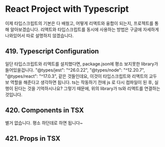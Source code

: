 # React Project with Typescript
이제 타입스크립트의 기본은 다 배웠고, 어떻게 리액트와 융합이 되는지, 프로젝트를 통해 알아보겠습니다.
리액트와 타입스크립트를 동시에 사용하는 방법은 구글에 자세하게 나와있어서 따로 설명하지 않겠습니다.

## 419. Typescript Configuration
일단 타입스크립트와 리액트를 설치했다면, package.json에 평소 보지못한 library가 들어있을겁니다.
"@types/jest": "^26.0.22",
"@types/node": "^12.20.7",
"@types/react": "^17.0.3",
같은 것들인데요, 이것이 타입스크립트와 리액트의 교두보 역할을 해준다고 생각하면 됩니다.
ts는 작동하기 전에 js 로 다시 컴파일이 된 후, 실행이 된다는 것을 기억하시나요? 그렇기 때문에,
위의 library가 ts와 리액트를 연결하는 것입니다. 

## 420. Components in TSX
별거 없습니다. 평소 하던데로 하면 됩니다~

## 421. Props in TSX

